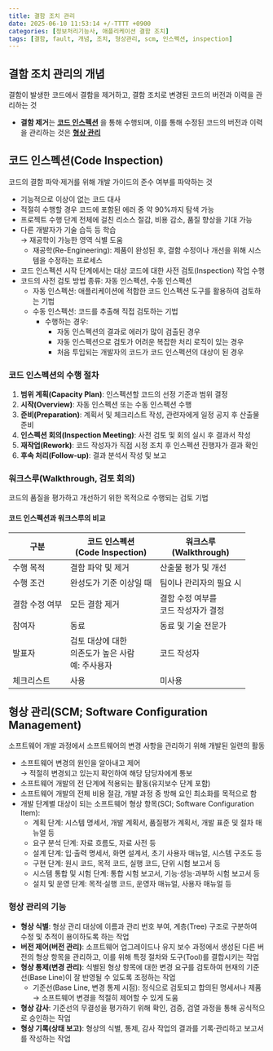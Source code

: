 ```yaml
---
title: 결함 조치 관리
date: 2025-06-10 11:53:14 +/-TTTT +0900
categories: [정보처리기능사, 애플리케이션 결함 조치]
tags: [결함, fault, 개념, 조치, 형상관리, scm, 인스펙션, inspection]
---
```


## 결함 조치 관리의 개념
결함이 발생한 코드에서 결함을 제거하고, 결함 조치로 변경된 코드의 버전과 이력을 관리하는 것
* **결함 제거**는 **[코드 인스펙션](#코드-인스펙션code-inspection)** 을 통해 수행되며, 이를 통해 수정된 코드의 버전과 이력을 관리하는 것은 **[형상 관리](#형상-관리scm-software-configuration-management)**

## 코드 인스펙션(Code Inspection)
코드의 결함 파악·제거를 위해 개발 가이드의 준수 여부를 파악하는 것
* 기능적으로 이상이 없는 코드 대사
* 적절히 수행할 경우 코드에 포함된 에러 중 약 90%까지 탐색 가능
* 프로젝트 수행 단계 전체에 걸친 리소스 절감, 비용 감소, 품질 향상을 기대 가능
* 다른 개발자가 기술 습득 등 학습<br> → 재공학이 가능한 영역 식별 도움
  * 재공학(Re-Engineering): 제품이 완성된 후, 결함 수정이나 개선을 위해 시스템을 수정하는 프로세스
* 코드 인스펙션 시작 단계에서는 대상 코드에 대한 사전 검토(Inspection) 작업 수행
* 코드의 사전 검토 방법 종류: 자동 인스펙션, 수동 인스펙션
  * 자동 인스펙션: 애플리케이션에 적합한 코드 인스펙션 도구를 활용하여 검토하는 기법
  * 수동 인스펙션: 코드를 추출해 직접 검토하는 기법
    * 수행하는 경우:
      * 자동 인스펙션의 결과로 에러가 많이 검출된 경우
      * 자동 인스펙션으로 검토가 어려운 복잡한 처리 로직이 있는 경우
      * 처음 투입되는 개발자의 코드가 코드 인스펙션의 대상이 된 경우

### 코드 인스펙션의 수행 절차
1. **범위 계획(Capacity Plan)**: 인스펙션할 코드의 선정 기준과 범위 결정
2. **시작(Overview)**: 자동 인스펙션 또는 수동 인스펙션 수행
3. **준비(Preparation)**: 계획서 및 체크리스트 작성, 관련자에게 일정 공지 후 산출물 준비
4. **인스펙션 회의(Inspection Meeting)**: 사전 검토 및 회의 실시 후 결과서 작성
5. **재작업(Rework)**: 코드 작성자가 직접 시정 조치 후 인스펙션 진행자가 결과 확인
6. **후속 처리(Follow-up)**: 결과 분석서 작성 및 보고

### 워크스루(Walkthrough, 검토 회의)
코드의 품질을 평가하고 개선하기 위한 목적으로 수행되는 검토 기법

#### 코드 인스펙션과 워크스루의 비교

|구분|코드 인스펙션<br>(Code Inspection)|워크스루<br>(Walkthrough)|
|---|---|---|
|수행 목적|결함 파악 및 제거|산출물 평가 및 개선|
|수행 조건|완성도가 기준 이상일 때|팀이나 관리자의 필요 시|
|결함 수정 여부|모든 결함 제거|결함 수정 여부를 <br>코드 작성자가 결정|
|참여자|동료|동료 및 기술 전문가|
|발표자|검토 대상에 대한 <br>의존도가 높은 사람<br>예: 주사용자|코드 작성자|
|체크리스트|사용|미사용|

## 형상 관리(SCM; Software Configuration Management)
소프트웨어 개발 과정에서 소프트웨어의 변경 사항을 관리하기 위해 개발된 일련의 활동
* 소프트웨어 변경의 원인을 알아내고 제어 <br>→ 적절히 변경되고 있는지 확인하여 해당 담당자에게 통보
* 소프트웨어 개발의 전 단계에 적용되는 활동(유지보수 단계 포함)
* 소프트웨어 개발의 전체 비용 절감, 개발 과정 중 방해 요인 최소화를 목적으로 함
* 개발 단계별 대상이 되는 소프트웨어 형상 항목(SCI; Software Configuration Item):
  * 계획 단계: 시스템 명세서, 개발 계획서, 품질평가 계획서, 개발 표준 및 절차 매뉴얼 등
  * 요구 분석 단계: 자료 흐름도, 자료 사전 등
  * 설계 단계: 입·출력 명세서, 화면 설계서, 초기 사용자 매뉴얼, 시스템 구조도 등
  * 구현 단계: 원시 코드, 목적 코드, 실행 코드, 단위 시험 보고서 등
  * 시스템 통합 및 시험 단계: 통합 시험 보고서, 기능·성능·과부하 시험 보고서 등
  * 설치 및 운영 단계: 목적·실행 코드, 운영자 매뉴얼, 사용자 매뉴얼 등

### 형상 관리의 기능
* **형상 식별**: 형상 관리 대상에 이름과 관리 번호 부여, 계층(Tree) 구조로 구분하여 수정 및 추적이 용이하도록 하는 작업
* **버전 제어(버전 관리)**: 소프트웨어 업그레이드나 유지 보수 과정에서 생성된 다른 버전의 형상 항목을 관리하고, 이를 위해 특정 절차와 도구(Tool)를 결합시키는 작업
* **형상 통제(변경 관리)**: 식별된 형상 항목에 대한 변경 요구를 검토하여 현재의 기준선(Base Line)이 잘 반영될 수 있도록 조정하는 작업
  * 기준선(Base Line, 변경 통제 시점): 정식으로 검토되고 합의된 명세서나 제품 <br>→ 소프트웨어 변경을 적절히 제어할 수 있게 도움
* **형상 감사**: 기준선의 무결성을 평가하기 위해 확인, 검증, 검열 과정을 통해 공식적으로 승인하는 작업
* **형상 기록(상태 보고)**: 형상의 식별, 통제, 감사 작업의 결과를 기록·관리하고 보고서를 작성하는 작업
